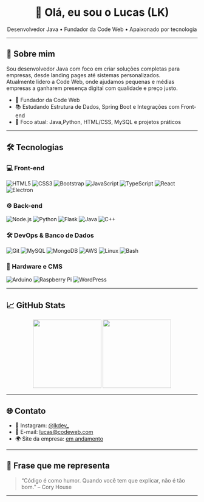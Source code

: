 
<h1 align="center">👋 Olá, eu sou o Lucas (LK)</h1>
<p align="center">Desenvolvedor Java • Fundador da Code Web • Apaixonado por tecnologia</p>

---

## 🚀 Sobre mim

Sou desenvolvedor Java com foco em criar soluções completas para empresas, desde landing pages até sistemas personalizados.  
Atualmente lidero a Code Web, onde ajudamos pequenas e médias empresas a ganharem presença digital com qualidade e preço justo.

- 💼 Fundador da Code Web
- 📚 Estudando Estrutura de Dados, Spring Boot e Integrações com Front-end
- 🎯 Foco atual: Java,Python, HTML/CSS, MySQL e projetos práticos

---

## 🛠️ Tecnologias

### 💻 Front-end
![HTML5](https://img.shields.io/badge/-HTML5-E34F26?style=flat-square&logo=html5&logoColor=white)
![CSS3](https://img.shields.io/badge/-CSS3-1572B6?style=flat-square&logo=css3)
![Bootstrap](https://img.shields.io/badge/-Bootstrap-563D7C?style=flat-square&logo=bootstrap)
![JavaScript](https://img.shields.io/badge/-JavaScript-F7DF1E?style=flat-square&logo=javascript&logoColor=black)
![TypeScript](https://img.shields.io/badge/-TypeScript-3178C6?style=flat-square&logo=typescript)
![React](https://img.shields.io/badge/-React-20232A?style=flat-square&logo=react)
![Electron](https://img.shields.io/badge/-Electron-47848F?style=flat-square&logo=electron)

### ⚙️ Back-end
![Node.js](https://img.shields.io/badge/-Node.js-339933?style=flat-square&logo=nodedotjs)
![Python](https://img.shields.io/badge/-Python-3776AB?style=flat-square&logo=python)
![Flask](https://img.shields.io/badge/-Flask-000000?style=flat-square&logo=flask)
![Java](https://img.shields.io/badge/-Java-007396?style=flat-square&logo=java)
![C++](https://img.shields.io/badge/-C++-00599C?style=flat-square&logo=cplusplus)

### 🛠️ DevOps & Banco de Dados
![Git](https://img.shields.io/badge/-Git-F05032?style=flat-square&logo=git)
![MySQL](https://img.shields.io/badge/-MySQL-4479A1?style=flat-square&logo=mysql)
![MongoDB](https://img.shields.io/badge/-MongoDB-47A248?style=flat-square&logo=mongodb)
![AWS](https://img.shields.io/badge/-AWS-232F3E?style=flat-square&logo=amazonaws)
![Linux](https://img.shields.io/badge/-Linux-FCC624?style=flat-square&logo=linux)
![Bash](https://img.shields.io/badge/-Bash-4EAA25?style=flat-square&logo=gnu-bash)

### 🔌 Hardware e CMS
![Arduino](https://img.shields.io/badge/-Arduino-00979D?style=flat-square&logo=arduino)
![Raspberry Pi](https://img.shields.io/badge/-RaspberryPi-C51A4A?style=flat-square&logo=raspberry-pi)
![WordPress](https://img.shields.io/badge/-WordPress-21759B?style=flat-square&logo=wordpress)


---

## 📈 GitHub Stats

<div align="center">
  <img height="180em" src="https://github-readme-stats.vercel.app/api?username=lucas&show_icons=true&theme=dracula&count_private=true"/>
  <img height="180em" src="https://github-readme-stats.vercel.app/api/top-langs/?username=lucas&layout=compact&langs_count=7&theme=dracula"/>
</div>

---

## 🌐 Contato

- 📸 Instagram: [@lkdev_](https://instagram.com/lkdev_)
- 📧 E-mail: lucas@codeweb.com
- 🌍 Site da empresa: [em andamento]()

---

## 💬 Frase que me representa

> “Código é como humor. Quando você tem que explicar, não é tão bom.” – Cory House

---
